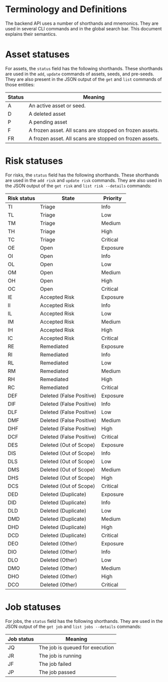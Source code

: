 # Terminology and Definitions

The backend API uses a number of shorthands and mnemonics. They are used in several CLI commands and in the global
search bar. This document explains their semantics.

# Asset statuses

For assets, the `status` field has the following shorthands. These shorthands are used in the
`add`, `update` commands of assets, seeds, and pre-seeds. They are also present in the JSON
output of the `get` and `list` commands of those entities:

| Status | Meaning                                                 |
|--------|---------------------------------------------------------|
| A      | An active asset or seed.                                |
| D      | A deleted asset                                         |
| P      | A pending asset                                         |
| F      | A frozen asset. All scans are stopped on frozen assets. |
| FR     | A frozen asset. All scans are stopped on frozen assets. |

# Risk statuses

For risks, the `status` field has the following shorthands. These shorthands are used in the
`add risk` and `update risk` commands. They are also used in the JSON output
of the `get risk` and `list risk --details` commands:

| Risk status | State                    | Priority |
|-------------|--------------------------|----------|
| TI          | Triage                   | Info     |
| TL          | Triage                   | Low      |
| TM          | Triage                   | Medium   |
| TH          | Triage                   | High     |
| TC          | Triage                   | Critical |
| OE          | Open                     | Exposure |
| OI          | Open                     | Info     |
| OL          | Open                     | Low      |
| OM          | Open                     | Medium   |
| OH          | Open                     | High     |
| OC          | Open                     | Critical |
| IE          | Accepted Risk            | Exposure |
| II          | Accepted Risk            | Info     |
| IL          | Accepted Risk            | Low      |
| IM          | Accepted Risk            | Medium   |
| IH          | Accepted Risk            | High     |
| IC          | Accepted Risk            | Critical |
| RE          | Remediated               | Exposure |
| RI          | Remediated               | Info     |
| RL          | Remediated               | Low      |
| RM          | Remediated               | Medium   |
| RH          | Remediated               | High     |
| RC          | Remediated               | Critical |
| DEF         | Deleted (False Positive) | Exposure |
| DIF         | Deleted (False Positive) | Info     |
| DLF         | Deleted (False Positive) | Low      |
| DMF         | Deleted (False Positive) | Medium   |
| DHF         | Deleted (False Positive) | High     |
| DCF         | Deleted (False Positive) | Critical |
| DES         | Deleted (Out of Scope)   | Exposure |
| DIS         | Deleted (Out of Scope)   | Info     |
| DLS         | Deleted (Out of Scope)   | Low      |
| DMS         | Deleted (Out of Scope)   | Medium   |
| DHS         | Deleted (Out of Scope)   | High     |
| DCS         | Deleted (Out of Scope)   | Critical |
| DED         | Deleted (Duplicate)      | Exposure |
| DID         | Deleted (Duplicate)      | Info     |
| DLD         | Deleted (Duplicate)      | Low      |
| DMD         | Deleted (Duplicate)      | Medium   |
| DHD         | Deleted (Duplicate)      | High     |
| DCD         | Deleted (Duplicate)      | Critical |
| DEO         | Deleted (Other)          | Exposure |
| DIO         | Deleted (Other)          | Info     |
| DLO         | Deleted (Other)          | Low      |
| DMO         | Deleted (Other)          | Medium   |
| DHO         | Deleted (Other)          | High     |
| DCO         | Deleted (Other)          | Critical |

# Job statuses

For jobs, the `status` field has the following shorthands. They are used in the JSON
output of the `get job` and `list jobs --details` commands:

| Job status | Meaning                         |
|------------|---------------------------------|
| JQ         | The job is queued for execution |
| JR         | The job is running              |
| JF         | The job failed                  |
| JP         | The job passed                  |


